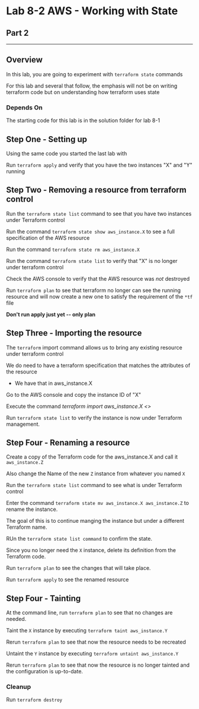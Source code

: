 # Lab 8-2 AWS  - Working with State

## Part 2

---

## Overview

In this lab, you are going to experiment with `terraform state` commands

For this lab and several that follow, the emphasis will not be on writing terraform code but on understanding how terraform uses state

### Depends On
The starting code for this lab is in the solution folder for lab 8-1

## Step One - Setting up

Using the same code you started the last lab with

Run `terraform apply` and verify that you have the two instances "X" and "Y" running

## Step Two - Removing a resource from terraform control

Run the `terraform state list` command to see that you have two instances under Terraform control

Run the command `terraform state show aws_instance.X` to see a full specification of the AWS resource

Run the command `terraform state rm aws_instance.X`

Run the command `terraform state list` to verify that "X" is no longer under terraform control

Check the AWS console to verify that the AWS resource was _not_ destroyed

Run `terraform plan` to see that terraform no longer can see the running resource and will now create a new one to satisfy the requirement of the `*tf` file

__Don't run apply just yet -- only plan__

## Step Three - Importing the resource

The `terraform` import command allows us to bring any existing resource under terraform control

We do need to have a terraform specification that matches the attributes of the resource 
- We have that in aws_instance.X

Go to the AWS console and copy the instance ID of "X"

Execute the command _terraform import aws_instance.X <<instance id of X>>_

Run `terraform state list` to verify the instance is now under Terraform management.


## Step Four - Renaming a resource

Create a copy of the Terraform code for the aws_instance.X and call it `aws_instance.Z`
    
Also change the Name of the new `Z` instance from whatever you named `X`

Run the `terraform state list` command to see what is under Terraform control

Enter the command `terraform state mv aws_instance.X aws_instance.Z` to rename the instance.

The goal of this is to continue manging the instance but under a different Terraform name. 

RUn the `terraform state list command` to confirm the state.

Since you no longer need the `X` instance, delete its definition from the Terraform code. 

Run  `terraform plan` to see the changes that will take place.

Run `terraform apply` to see the renamed resource

## Step Four - Tainting

At the command line, run `terraform plan` to see that no changes are needed.

Taint the `X` instance by executing `terraform taint aws_instance.Y`

Rerun `terraform plan` to see that now the resource needs to be recreated

Untaint the `Y` instance by executing `terraform untaint aws_instance.Y`

Rerun `terraform plan` to see that now the resource is no longer tainted and the configuration is up-to-date.

### Cleanup

Run `terraform destroy`

